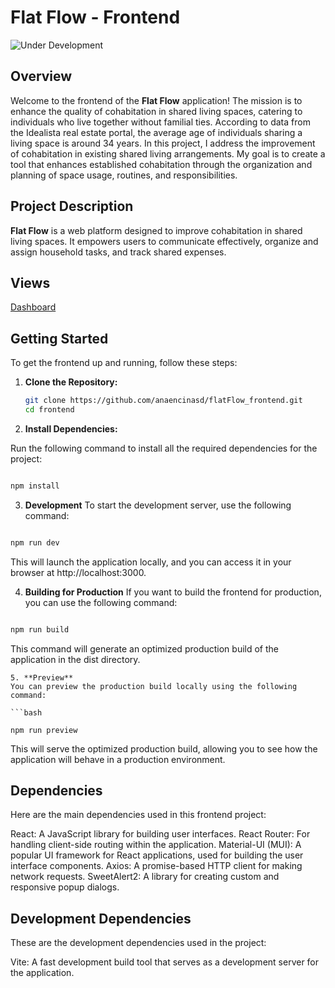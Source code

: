 # Flat Flow - Frontend

![Under Development](https://img.shields.io/badge/status-under%20development-blue)

## Overview

Welcome to the frontend of the **Flat Flow** application! The mission is to enhance the quality of cohabitation in shared living spaces, catering to individuals who live together without familial ties. According to data from the Idealista real estate portal, the average age of individuals sharing a living space is around 34 years. In this project, I address the improvement of cohabitation in existing shared living arrangements. My goal is to create a tool that enhances established cohabitation through the organization and planning of space usage, routines, and responsibilities.

## Project Description

**Flat Flow** is a web platform designed to improve cohabitation in shared living spaces. It empowers users to communicate effectively, organize and assign household tasks, and track shared expenses.

## Views

[Dashboard](public/dashboard.PNG)



## Getting Started

To get the frontend up and running, follow these steps:

1. **Clone the Repository:**

   ```bash
   git clone https://github.com/anaencinasd/flatFlow_frontend.git
   cd frontend

2. **Install Dependencies:**

Run the following command to install all the required dependencies for the project:

```bash

npm install
```

3. **Development**
To start the development server, use the following command:

```bash

npm run dev
```
This will launch the application locally, and you can access it in your browser at http://localhost:3000.

4. **Building for Production**
If you want to build the frontend for production, you can use the following command:

```bash

npm run build
```

This command will generate an optimized production build of the application in the dist directory.

```
5. **Preview**
You can preview the production build locally using the following command:

```bash

npm run preview
```
This will serve the optimized production build, allowing you to see how the application will behave in a production environment.

## Dependencies
Here are the main dependencies used in this frontend project:

React: A JavaScript library for building user interfaces.
React Router: For handling client-side routing within the application.
Material-UI (MUI): A popular UI framework for React applications, used for building the user interface components.
Axios: A promise-based HTTP client for making network requests.
SweetAlert2: A library for creating custom and responsive popup dialogs.

## Development Dependencies

These are the development dependencies used in the project:

Vite: A fast development build tool that serves as a development server for the application.


